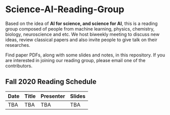 # Science-AI-Reading-Group
Based on the idea of **AI for science, and science for AI**, this is a reading group composed of people from machine learning, physics, chemistry, biology, neuroscience and etc. We host biweekly meeting to discuss new ideas, review classical papers and also invite people to give talk on their researches. 

Find paper PDFs, along with some slides and notes, in this repository. If you are interested in joining our reading group, please email one of the contributors. 


## Fall 2020 Reading Schedule
| Date  | Title | Presenter | Slides
| ------------- | ------------- | ------------- |  ------------- | 
| TBA  | TBA |TBA |TBA |
